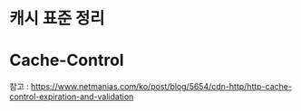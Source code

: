 캐시 표준 정리
===

# Cache-Control
참고 : https://www.netmanias.com/ko/post/blog/5654/cdn-http/http-cache-control-expiration-and-validation
